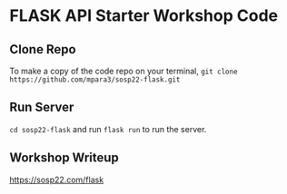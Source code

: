 # FLASK API Starter Workshop Code

## Clone Repo
To make a copy of the code repo on your terminal, ``git clone https://github.com/mpara3/sosp22-flask.git``

## Run Server
``cd sosp22-flask`` and run ``flask run`` to run the server. 

## Workshop Writeup
https://sosp22.com/flask

